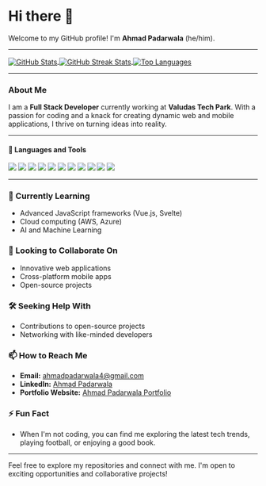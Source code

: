 # Hi there 👋

Welcome to my GitHub profile! I'm **Ahmad Padarwala** (he/him).

---

<a href="https://github.com/Ahmad-Padarwala">
  <img align="center" src="https://github-readme-stats.vercel.app/api?username=Ahmad-Padarwala&show_icons=true&theme=dracula&private=true&include_all_commits=true" alt="GitHub Stats" />
</a>

<a href="https://github.com/Ahmad-Padarwala">
  <img align="center" src="https://github-readme-streak-stats.herokuapp.com/?user=Ahmad-Padarwala&theme=dracula" alt="GitHub Streak Stats" />
</a>

<a href="https://github.com/Ahmad-Padarwala">
  <img align="center" src="https://github-readme-stats.vercel.app/api/top-langs/?username=Ahmad-Padarwala&layout=compact&theme=radical" alt="Top Languages" />
</a>

---

### About Me

I am a **Full Stack Developer** currently working at **Valudas Tech Park**. With a passion for coding and a knack for creating dynamic web and mobile applications, I thrive on turning ideas into reality.

---

#### 💼 Languages and Tools

<div>
  <img src="https://img.shields.io/badge/-JavaScript-F7DF1E?style=for-the-badge&logo=javascript&logoColor=black" />
  <img src="https://img.shields.io/badge/-Node.js-87BF00?style=for-the-badge&logo=node.js&logoColor=black" />
  <img src="https://img.shields.io/badge/-Express.js-F7F7F7?style=for-the-badge&logo=express&logoColor=black" />
  <img src="https://img.shields.io/badge/-ReactJS-grey?style=for-the-badge&logo=react&logoColor=61DAFB" />
  <img src="https://img.shields.io/badge/-PostgreSQL-006548?style=for-the-badge&logo=postgresql&logoColor=white" />
  <img src="https://img.shields.io/badge/-MySQL-42759C?style=for-the-badge&logo=mysql&logoColor=f7f7f7" />
  <img src="https://img.shields.io/badge/-Next.js-000000?style=for-the-badge&logo=next.js&logoColor=f7f7f7" />
  <img src="https://img.shields.io/badge/-Postman-F56933?style=for-the-badge&logo=postman&logoColor=f7f7f7" />
  <img src="https://img.shields.io/badge/-Git-F05032?style=for-the-badge&logo=git&logoColor=white" />
  <img src="https://img.shields.io/badge/GitHub-%23121011.svg?style=for-the-badge&logo=github&logoColor=white" />
  <img src="https://img.shields.io/badge/Canva-%2300C4CC.svg?style=for-the-badge&logo=Canva&logoColor=white" />
</div>

---

### 🌱 Currently Learning
- Advanced JavaScript frameworks (Vue.js, Svelte)
- Cloud computing (AWS, Azure)
- AI and Machine Learning

### 🚀 Looking to Collaborate On
- Innovative web applications
- Cross-platform mobile apps
- Open-source projects

### 🛠️ Seeking Help With
- Contributions to open-source projects
- Networking with like-minded developers

### 📫 How to Reach Me
- **Email:** [ahmadpadarwala4@gmail.com](mailto:ahmadpadarwala4@gmail.com)
- **LinkedIn:** [Ahmad Padarwala](https://www.linkedin.com/in/ahmad-padarwala/)
- **Portfolio Website:** [Ahmad Padarwala Portfolio](https://ahmad-padarwala.github.io/portfolio/)

### ⚡ Fun Fact
- When I'm not coding, you can find me exploring the latest tech trends, playing football, or enjoying a good book.

---

Feel free to explore my repositories and connect with me. I'm open to exciting opportunities and collaborative projects!
